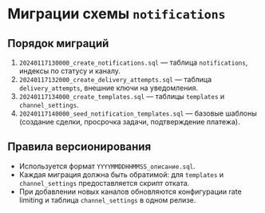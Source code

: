 # Миграции схемы `notifications`

## Порядок миграций

1. `20240117130000_create_notifications.sql` — таблица `notifications`, индексы по статусу и каналу.
2. `20240117132000_create_delivery_attempts.sql` — таблица `delivery_attempts`, внешние ключи на уведомления.
3. `20240117134000_create_templates.sql` — таблицы `templates` и `channel_settings`.
4. `20240117140000_seed_notification_templates.sql` — базовые шаблоны (создание сделки, просрочка задачи, подтверждение платежа).

## Правила версионирования

* Используется формат `YYYYMMDDHHMMSS_описание.sql`.
* Каждая миграция должна быть обратимой: для `templates` и `channel_settings` предоставляется скрипт отката.
* При добавлении новых каналов обновляются конфигурации rate limiting и таблица `channel_settings` в одном релизе.
